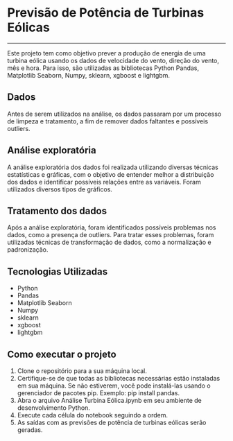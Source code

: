 # Previsão de Potência de Turbinas Eólicas
----
Este projeto tem como objetivo prever a produção de energia de uma turbina eólica usando os dados de velocidade do vento, direção do vento, mês e hora. Para isso, são utilizadas as bibliotecas Python Pandas, Matplotlib Seaborn, Numpy, sklearn, xgboost e lightgbm.
## Dados
Antes de serem utilizados na análise, os dados passaram por um processo de limpeza e tratamento, a fim de remover dados faltantes e possíveis outliers.
## Análise exploratória
A análise exploratória dos dados foi realizada utilizando diversas técnicas estatísticas e gráficas, com o objetivo de entender melhor a distribuição dos dados e identificar possíveis relações entre as variáveis. Foram utilizados diversos tipos de gráficos.
## Tratamento dos dados
Após a análise exploratória, foram identificados possíveis problemas nos dados, como a presença de outliers. Para tratar esses problemas, foram utilizadas técnicas de transformação de dados, como a normalização e padronização.
## Tecnologias Utilizadas
* Python
* Pandas
* Matplotlib Seaborn
* Numpy
* sklearn
* xgboost
* lightgbm
## Como executar o projeto
1. Clone o repositório para a sua máquina local.
2. Certifique-se de que todas as bibliotecas necessárias estão instaladas em sua máquina. Se não estiverem, você pode instalá-las usando o gerenciador de pacotes pip. Exemplo: pip install pandas.
3. Abra o arquivo Análise Turbina Eólica.ipynb em seu ambiente de desenvolvimento Python.
4. Execute cada célula do notebook seguindo a ordem.
5. As saídas com as previsões de potência de turbinas eólicas serão geradas.
